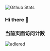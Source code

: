 ![Github Stats](https://github-readme-stats.vercel.app/api?username=jason-jiang1357)

### Hi there 👋

<!--
**jason-jiang1357/jason-jiang1357** is a ✨ _special_ ✨ repository because its `README.md` (this file) appears on your GitHub profile.

Here are some ideas to get you started:

- 🔭 I’m currently working on ...
- 🌱 I’m currently learning ...
- 👯 I’m looking to collaborate on ...
- 🤔 I’m looking for help with ...
- 💬 Ask me about ...
- 📫 How to reach me: ...
- 😄 Pronouns: ...
- ⚡ Fun fact: ...
-->

### 当前页面访问计数

![adlered](https://count.getloli.com/get/@jason-jiang1357)
